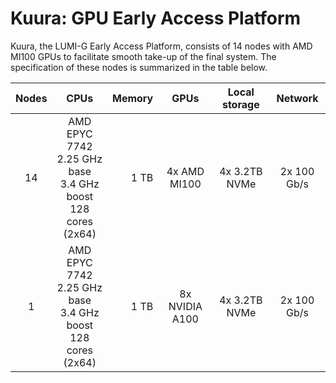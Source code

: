 # Kuura: GPU Early Access Platform

Kuura, the LUMI-G Early Access Platform, consists of 14 nodes with AMD MI100 
GPUs to facilitate smooth take-up of the final system. The specification of 
these nodes is summarized in the table below.


| Nodes | CPUs                                                                | Memory | GPUs            | Local storage   | Network     |
| :---: | :-----------------------------------------------------------------: | -----: | :-------------: | :-------------: | :---------: |
| 14    | AMD EPYC 7742<br>2.25 GHz base<br>3.4 GHz boost<br>128 cores (2x64) | 1 TB   | 4x AMD MI100    | 4x 3.2TB NVMe   | 2x 100 Gb/s |
| 1     | AMD EPYC 7742<br>2.25 GHz base<br>3.4 GHz boost<br>128 cores (2x64) | 1 TB   | 8x NVIDIA A100  | 4x 3.2TB NVMe   | 2x 100 Gb/s |
